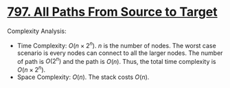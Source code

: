 # [797. All Paths From Source to Target](https://leetcode.com/problems/all-paths-from-source-to-target/)



Complexity Analysis:

- Time Complexity: $O(n\times 2^n)$. $n$ is the number of nodes. The worst case scenario is every nodes can connect to all the larger nodes. The number of path is $O(2^n)$ and the path is $O(n)$. Thus, the total time complexity is $O(n\times 2^n)$.
- Space Complexity: $O(n)$. The stack costs $O(n)$.
